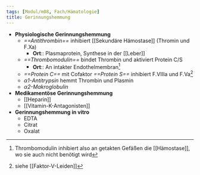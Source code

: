 ```yaml
---
tags: [Modul/m08, Fach/Hämatologie]
title: Gerinnungshemmung
---
```


 - **Physiologische Gerinnungshemmung**
	- *==Antithrombin==* inhibiert [[Sekundäre Hämostase]] (Thromin und F.Xa)
		- **Ort**:: Plasmaprotein, Synthese in der [[Leber]]
	- *==Thrombomodulin==* bindet Thrombin und aktiviert Protein C/S
		- **Ort**:: An intakter Endothelmembran[^1]
	- *==Protein C==* mit Cofaktor *==Protein S==* inhibiert F.VIIIa und F.Va[^2]
	- *α1-Antitrypsin* hemmt Thrombin und Plasmin
	- *α2-Makroglobulin*
- **Medikamentöse Gerinnungshemmung**
	- [[Heparin]]
	- [[Vitamin-K-Antagonisten]]
- **Gerinnungshemmung in vitro**
	- EDTA
	- Citrat
	- Oxalat




[^1]: Thrombomodulin inhibiert also an getakten Gefäßen die [[Hämostase]], wo sie auch nicht benötigt wird
[^2]: siehe [[Faktor-V-Leiden]]